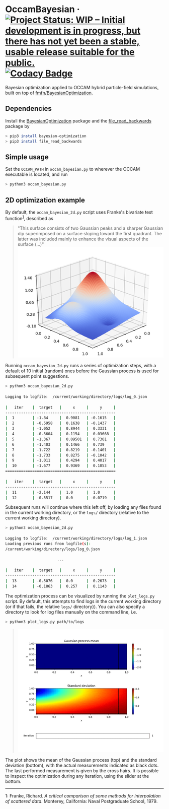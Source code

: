 OccamBayesian 
&middot;
[![Project Status: WIP – Initial development is in progress, but there has not yet been a stable, usable release suitable for the public.](https://www.repostatus.org/badges/latest/wip.svg)](https://www.repostatus.org/#wip) [![Codacy Badge](https://api.codacy.com/project/badge/Grade/aa032a2503064abfbfdf2931050bc289)](https://app.codacy.com/app/mortele/OccamBayesian?utm_source=github.com&utm_medium=referral&utm_content=mortele/OccamBayesian&utm_campaign=Badge_Grade_Dashboard)
=========

Bayesian optimization applied to OCCAM hybrid particle-field simulations, built on top of [fmfn/BayesianOptimization](https://github.com/fmfn/BayesianOptimization).

Dependencies
---------
Install the [BayesianOptimization](https://github.com/fmfn/BayesianOptimization) package and the [file_read_backwards](https://file-read-backwards.readthedocs.io/en/latest/readme.html) package by
```bash
> pip3 install bayesian-optimization
> pip3 install file_read_backwards
```

Simple usage
---------
Set the `OCCAM_PATH` in `occam_bayesian.py` to wherever the OCCAM executable is located, and run
```bash
> python3 occam_bayesian.py
```

2D optimization example 
---------
By default, the `occam_bayesian_2d.py` script uses Franke's bivariate test function<sup>[1](#myfootnote1)</sup>, described as

> "This surface consists of two Gaussian peaks and a sharper Gaussian dip superimposed on a surface sloping toward the first quadrant. The latter was included mainly to enhance the visual aspects of the surface (...)"
> ![franke_function](franke.png)

Running `occam_bayesian_2d.py` runs a series of optimization steps, with a default of 10 initial (random) ones before the Gaussian process is used for subsequent point suggestions. 
```bash
> python3 occam_bayesian_2d.py 

Logging to logfile:  /current/working/directory/logs/log_0.json

|   iter    |  target   |     x     |     y     |
-------------------------------------------------
|  1        | -1.84     |  0.9081   | -0.1615   |
|  2        | -0.5958   |  0.1638   | -0.1437   |
|  3        | -1.052    |  0.8944   |  0.3331   |
|  4        | -0.3604   |  0.1154   |  0.03668  |
|  5        | -1.367    |  0.09501  |  0.7301   |
|  6        | -1.403    |  0.1466   |  0.739    |
|  7        | -1.722    |  0.8219   | -0.1401   |
|  8        | -1.733    |  0.8275   | -0.1042   |
|  9        | -1.011    |  0.4294   |  0.4017   |
|  10       | -1.677    |  0.9369   |  0.1053   |
=================================================

|   iter    |  target   |     x     |     y     |
-------------------------------------------------
|  11       | -2.144    |  1.0      |  1.0      |
|  12       | -0.5517   |  0.0      | -0.0719   |
```

Subsequent runs will continue where this left off, by loading any files found in the current working directory, or the `logs/` directory (relative to the current working directory). 

```bash
> python3 occam_bayesian_2d.py

Logging to logfile:  /current/working/directory/logs/log_1.json
Loading previous runs from logfile(s):
/current/working/directory/logs/log_0.json
 
                       ...

|   iter    |  target   |     x     |     y     |
-------------------------------------------------
|  13       | -0.5076   |  0.0      |  0.2673   |
|  14       | -0.1863   |  0.257    |  0.1143   |
```

The optimization process can be visualized by running the `plot_logs.py` script. By default, this attempts to find logs in the current working directory {or if that fails, the relative `logs/` directory}). You can also specify a directory to look for log files manually on the command line, i.e.
```bash
> python3 plot_logs.py path/to/logs
```
> ![2d_example](2d_example.gif)

The plot shows the mean of the Gaussian process (top) and the standard deviation (bottom), with the actual measurements indicated as black dots. The last performed measurement is given by the cross hairs. It is possible to inspect the optimization during any iteration, using the slider at the bottom.

----
<a name="myfootnote1">1</a>: Franke, Richard. *A critical comparison of some methods for interpolation of scattered data*. Monterey, California: Naval Postgraduate School, 1979.